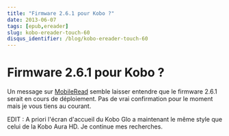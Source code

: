 ```yaml
---
title: "Firmware 2.6.1 pour Kobo ?"
date: 2013-06-07
tags: [epub,ereader]
slug: kobo-ereader-touch-60
disqus_identifier: /blog/kobo-ereader-touch-60
---
```

# Firmware 2.6.1 pour Kobo ?

Un message sur [MobileRead](http://www.mobileread.com/forums/showthread.php?t=215146) semble laisser entendre que le firmware 2.6.1 serait en cours de déploiement. Pas de vrai confirmation pour le moment mais je vous tiens au courant.

EDIT : A priori l'écran d'accueil du Kobo Glo a maintenant le même style que celui de la Kobo Aura HD. Je continue mes recherches.
